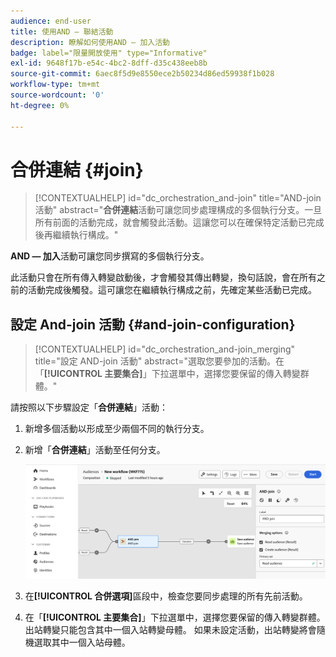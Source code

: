 ```yaml
---
audience: end-user
title: 使用AND — 聯結活動
description: 瞭解如何使用AND — 加入活動
badge: label="限量開放使用" type="Informative"
exl-id: 9648f17b-e54c-4bc2-8dff-d35c438eeb8b
source-git-commit: 6aec8f5d9e8550ece2b50234d86ed59938f1b028
workflow-type: tm+mt
source-wordcount: '0'
ht-degree: 0%

---
```


# 合併連結 {#join}

>[!CONTEXTUALHELP]
>id="dc_orchestration_and-join"
>title="AND-join 活動"
>abstract="**合併連結**&#x200B;活動可讓您同步處理構成的多個執行分支。一旦所有前面的活動完成，就會觸發此活動。這讓您可以在確保特定活動已完成後再繼續執行構成。"

**AND — 加入**&#x200B;活動可讓您同步撰寫的多個執行分支。

此活動只會在所有傳入轉變啟動後，才會觸發其傳出轉變，換句話說，會在所有之前的活動完成後觸發。這可讓您在繼續執行構成之前，先確定某些活動已完成。

## 設定 And-join 活動 {#and-join-configuration}

>[!CONTEXTUALHELP]
>id="dc_orchestration_and-join_merging"
>title="設定 AND-join 活動"
>abstract="選取您要參加的活動。在「**[!UICONTROL 主要集合]**」下拉選單中，選擇您要保留的傳入轉變群體。"

請按照以下步驟設定「**合併連結**」活動：

1. 新增多個活動以形成至少兩個不同的執行分支。
1. 新增「**合併連結**」活動至任何分支。

   ![](../assets/and-join.png)

1. 在&#x200B;**[!UICONTROL 合併選項]**&#x200B;區段中，檢查您要同步處理的所有先前活動。
1. 在「**[!UICONTROL 主要集合]**」下拉選單中，選擇您要保留的傳入轉變群體。出站轉變只能包含其中一個入站轉變母體。 如果未設定活動，出站轉變將會隨機選取其中一個入站母體。
